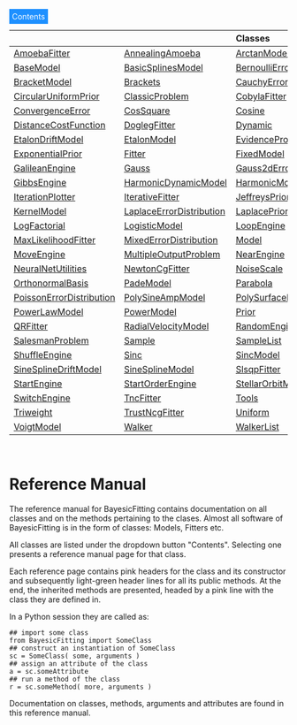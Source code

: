 ---
---

<div class="dropdown3">
  <span style="background-color: DodgerBlue; color: White; border:5px
solid DodgerBlue">Contents</span>  
  <div class="dropdown-content">

|||  Classes  ||||
|:-|:-|:-|:-|:-|:-|
| [AmoebaFitter](./classdocs/AmoebaFitter.md) | [AnnealingAmoeba](./classdocs/AnnealingAmoeba.md) | [ArctanModel](./classdocs/ArctanModel.md) | [AstropyModel](./classdocs/AstropyModel.md) | [BSplinesModel](./classdocs/BSplinesModel.md) | [BaseFitter](./classdocs/BaseFitter.md) |
| [BaseModel](./classdocs/BaseModel.md) | [BasicSplinesModel](./classdocs/BasicSplinesModel.md) | [BernoulliErrorDistribution](./classdocs/BernoulliErrorDistribution.md) | [BfgsFitter](./classdocs/BfgsFitter.md) | [BirthEngine](./classdocs/BirthEngine.md) | [Biweight](./classdocs/Biweight.md) |
| [BracketModel](./classdocs/BracketModel.md) | [Brackets](./classdocs/Brackets.md) | [CauchyErrorDistribution](./classdocs/CauchyErrorDistribution.md) | [CauchyPrior](./classdocs/CauchyPrior.md) | [ChebyshevPolynomialModel](./classdocs/ChebyshevPolynomialModel.md) | [ChordEngine](./classdocs/ChordEngine.md) |
| [CircularUniformPrior](./classdocs/CircularUniformPrior.md) | [ClassicProblem](./classdocs/ClassicProblem.md) | [CobylaFitter](./classdocs/CobylaFitter.md) | [CombiModel](./classdocs/CombiModel.md) | [ConjugateGradientFitter](./classdocs/ConjugateGradientFitter.md) | [ConstantModel](./classdocs/ConstantModel.md) |
| [ConvergenceError](./classdocs/ConvergenceError.md) | [CosSquare](./classdocs/CosSquare.md) | [Cosine](./classdocs/Cosine.md) | [CurveFitter](./classdocs/CurveFitter.md) | [DeathEngine](./classdocs/DeathEngine.md) | [DecisionTreeModel](./classdocs/DecisionTreeModel.md) |
| [DistanceCostFunction](./classdocs/DistanceCostFunction.md) | [DoglegFitter](./classdocs/DoglegFitter.md) | [Dynamic](./classdocs/Dynamic.md) | [Engine](./classdocs/Engine.md) | [ErrorDistribution](./classdocs/ErrorDistribution.md) | [ErrorsInXandYProblem](./classdocs/ErrorsInXandYProblem.md) |
| [EtalonDriftModel](./classdocs/EtalonDriftModel.md) | [EtalonModel](./classdocs/EtalonModel.md) | [EvidenceProblem](./classdocs/EvidenceProblem.md) | [ExpModel](./classdocs/ExpModel.md) | [Explorer](./classdocs/Explorer.md) | [ExponentialErrorDistribution](./classdocs/ExponentialErrorDistribution.md) |
| [ExponentialPrior](./classdocs/ExponentialPrior.md) | [Fitter](./classdocs/Fitter.md) | [FixedModel](./classdocs/FixedModel.md) | [FootballModel](./classdocs/FootballModel.md) | [Formatter](./classdocs/Formatter.md) | [FreeShapeModel](./classdocs/FreeShapeModel.md) |
| [GalileanEngine](./classdocs/GalileanEngine.md) | [Gauss](./classdocs/Gauss.md) | [Gauss2dErrorDistribution](./classdocs/Gauss2dErrorDistribution.md) | [GaussErrorDistribution](./classdocs/GaussErrorDistribution.md) | [GaussModel](./classdocs/GaussModel.md) | [GaussPrior](./classdocs/GaussPrior.md) |
| [GibbsEngine](./classdocs/GibbsEngine.md) | [HarmonicDynamicModel](./classdocs/HarmonicDynamicModel.md) | [HarmonicModel](./classdocs/HarmonicModel.md) | [Huber](./classdocs/Huber.md) | [HyperParameter](./classdocs/HyperParameter.md) | [ImageAssistant](./classdocs/ImageAssistant.md) |
| [IterationPlotter](./classdocs/IterationPlotter.md) | [IterativeFitter](./classdocs/IterativeFitter.md) | [JeffreysPrior](./classdocs/JeffreysPrior.md) | [Kepplers2ndLaw](./classdocs/Kepplers2ndLaw.md) | [Kernel](./classdocs/Kernel.md) | [Kernel2dModel](./classdocs/Kernel2dModel.md) |
| [KernelModel](./classdocs/KernelModel.md) | [LaplaceErrorDistribution](./classdocs/LaplaceErrorDistribution.md) | [LaplacePrior](./classdocs/LaplacePrior.md) | [LbfgsbFitter](./classdocs/LbfgsbFitter.md) | [LevenbergMarquardtFitter](./classdocs/LevenbergMarquardtFitter.md) | [LinearModel](./classdocs/LinearModel.md) |
| [LogFactorial](./classdocs/LogFactorial.md) | [LogisticModel](./classdocs/LogisticModel.md) | [LoopEngine](./classdocs/LoopEngine.md) | [Lorentz](./classdocs/Lorentz.md) | [LorentzModel](./classdocs/LorentzModel.md) | [Makefile](./classdocs/Makefile.md) |
| [MaxLikelihoodFitter](./classdocs/MaxLikelihoodFitter.md) | [MixedErrorDistribution](./classdocs/MixedErrorDistribution.md) | [Model](./classdocs/Model.md) | [ModelDistribution](./classdocs/ModelDistribution.md) | [Modifiable](./classdocs/Modifiable.md) | [MonteCarlo](./classdocs/MonteCarlo.md) |
| [MoveEngine](./classdocs/MoveEngine.md) | [MultipleOutputProblem](./classdocs/MultipleOutputProblem.md) | [NearEngine](./classdocs/NearEngine.md) | [NelderMeadFitter](./classdocs/NelderMeadFitter.md) | [NestedSampler](./classdocs/NestedSampler.md) | [NestedSolver](./classdocs/NestedSolver.md) |
| [NeuralNetUtilities](./classdocs/NeuralNetUtilities.md) | [NewtonCgFitter](./classdocs/NewtonCgFitter.md) | [NoiseScale](./classdocs/NoiseScale.md) | [NonLinearModel](./classdocs/NonLinearModel.md) | [OrderEngine](./classdocs/OrderEngine.md) | [OrderProblem](./classdocs/OrderProblem.md) |
| [OrthonormalBasis](./classdocs/OrthonormalBasis.md) | [PadeModel](./classdocs/PadeModel.md) | [Parabola](./classdocs/Parabola.md) | [PhantomCollection](./classdocs/PhantomCollection.md) | [PhantomSampler](./classdocs/PhantomSampler.md) | [Plotter](./classdocs/Plotter.md) |
| [PoissonErrorDistribution](./classdocs/PoissonErrorDistribution.md) | [PolySineAmpModel](./classdocs/PolySineAmpModel.md) | [PolySurfaceModel](./classdocs/PolySurfaceModel.md) | [PolynomialDynamicModel](./classdocs/PolynomialDynamicModel.md) | [PolynomialModel](./classdocs/PolynomialModel.md) | [PowellFitter](./classdocs/PowellFitter.md) |
| [PowerLawModel](./classdocs/PowerLawModel.md) | [PowerModel](./classdocs/PowerModel.md) | [Prior](./classdocs/Prior.md) | [Problem](./classdocs/Problem.md) | [ProductModel](./classdocs/ProductModel.md) | [PseudoVoigtModel](./classdocs/PseudoVoigtModel.md) |
| [QRFitter](./classdocs/QRFitter.md) | [RadialVelocityModel](./classdocs/RadialVelocityModel.md) | [RandomEngine](./classdocs/RandomEngine.md) | [RepeatingModel](./classdocs/RepeatingModel.md) | [ReverseEngine](./classdocs/ReverseEngine.md) | [RobustShell](./classdocs/RobustShell.md) |
| [SalesmanProblem](./classdocs/SalesmanProblem.md) | [Sample](./classdocs/Sample.md) | [SampleList](./classdocs/SampleList.md) | [SampleMovie](./classdocs/SampleMovie.md) | [ScaledErrorDistribution](./classdocs/ScaledErrorDistribution.md) | [ScipyFitter](./classdocs/ScipyFitter.md) |
| [ShuffleEngine](./classdocs/ShuffleEngine.md) | [Sinc](./classdocs/Sinc.md) | [SincModel](./classdocs/SincModel.md) | [SineAmpModel](./classdocs/SineAmpModel.md) | [SineDriftModel](./classdocs/SineDriftModel.md) | [SineModel](./classdocs/SineModel.md) |
| [SineSplineDriftModel](./classdocs/SineSplineDriftModel.md) | [SineSplineModel](./classdocs/SineSplineModel.md) | [SlsqpFitter](./classdocs/SlsqpFitter.md) | [SoftMaxModel](./classdocs/SoftMaxModel.md) | [SplinesDynamicModel](./classdocs/SplinesDynamicModel.md) | [SplinesModel](./classdocs/SplinesModel.md) |
| [StartEngine](./classdocs/StartEngine.md) | [StartOrderEngine](./classdocs/StartOrderEngine.md) | [StellarOrbitModel](./classdocs/StellarOrbitModel.md) | [StepEngine](./classdocs/StepEngine.md) | [StructureEngine](./classdocs/StructureEngine.md) | [SurfaceSplinesModel](./classdocs/SurfaceSplinesModel.md) |
| [SwitchEngine](./classdocs/SwitchEngine.md) | [TncFitter](./classdocs/TncFitter.md) | [Tools](./classdocs/Tools.md) | [Tophat](./classdocs/Tophat.md) | [Triangle](./classdocs/Triangle.md) | [Tricube](./classdocs/Tricube.md) |
| [Triweight](./classdocs/Triweight.md) | [TrustNcgFitter](./classdocs/TrustNcgFitter.md) | [Uniform](./classdocs/Uniform.md) | [UniformErrorDistribution](./classdocs/UniformErrorDistribution.md) | [UniformPrior](./classdocs/UniformPrior.md) | [UserModel](./classdocs/UserModel.md) |
| [VoigtModel](./classdocs/VoigtModel.md) | [Walker](./classdocs/Walker.md) | [WalkerList](./classdocs/WalkerList.md) |    |    |    |

</div>
</div>

[exlink]: https://github.com/dokester/BayesicFitting/tree/master/BayesicFitting/examples

&nbsp;

# Reference Manual

The reference manual for BayesicFitting contains documentation on all classes 
and on the methods pertaining to the clases. Almost all software of BayesicFitting 
is in the form of classes: Models, Fitters etc. 

All classes are listed under the dropdown button "Contents". 
Selecting one presents a reference manual page for that class.

Each reference page contains pink headers for the class and its constructor 
and subsequently light-green header lines for all its public methods.
At the end, the inherited methods are presented, headed by a pink line 
with the class they are defined in. 

In a Python session they are called as:

    ## import some class
    from BayesicFitting import SomeClass
    ## construct an instantiation of SomeClass
    sc = SomeClass( some, arguments )
    ## assign an attribute of the class
    a = sc.someAttribute
    ## run a method of the class
    r = sc.someMethod( more, arguments )


Documentation on classes, methods, arguments and attributes are found in this 
reference manual. 



